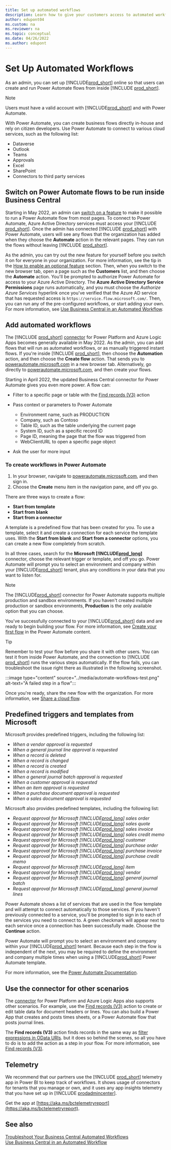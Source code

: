 ```yaml
---
title: Set up automated workflows
description: Learn how to give your customers access to automated workflows, so that they can run Power Automate flows from inside Business Central online.
author: edupont04
ms.custom: na
ms.reviewer: na
ms.topic: conceptual
ms.date: 04/26/2022
ms.author: edupont
---
```


# Set Up Automated Workflows

As an admin, you can set up [!INCLUDE[prod_short](../includes/prod_short.md)] online so that users can create and run Power Automate flows from inside [!INCLUDE [prod_short](../includes/prod_short.md)].  

> [!NOTE]  
> Users must have a valid account with [!INCLUDE[prod_short](../includes/prod_short.md)] and with Power Automate.  

With Power Automate, you can create business flows directly in-house and rely on citizen developers​. Use Power Automate to connect to various cloud services, such as the following list:​

- Dataverse  
- Outlook  
- Teams  
- Approvals  
- Excel  
- SharePoint  
- Connectors to third party services  

## Switch on Power Automate flows to be run inside Business Central

Starting in May 2022, an admin can [switch on a feature](../administration/feature-management.md) to make it possible to run a Power Automate flow from most pages. To connect to Power Automate, Azure Active Directory services must access your [!INCLUDE [prod_short](../includes/prod_short.md)]. Once the admin has connected [!INCLUDE [prod_short](../includes/prod_short.md)] with Power Automate, users will see any flows that the organization has added when they choose the **Automate** action in the relevant pages. They can run the flows without leaving [!INCLUDE [prod_short](../includes/prod_short.md)].  

As the admin, you can try out the new feature for yourself before you switch it on for everyone in your organization. For more information, see the tip in the [How to enable an optional feature](../administration/feature-management.md#how-to-enable-an-optional-feature) section. Then, when you switch to the new browser tab, open a page such as the **Customers** list, and then choose the **Automate** action. You'll be prompted to authorize Power Automate for access to your Azure Active Directory. The **Azure Active Directory Service Permissions** page runs automatically, and you must choose the *Authorize Azure Services* hyperlink once you've verified that the Azure AD service that has requested access is `https://service.flow.microsoft.com/`. Then, you can run any of the pre-configured workflows, or start adding your own. For more information, see [Use Business Central in an Automated Workflow](/dynamics365/business-central/across-how-use-financials-data-source-flow).<!--check for renamed article-->  

## Add automated workflows

The [!INCLUDE [prod_short](../includes/prod_short.md)] [connector](/connectors/dynamicssmbsaas/) for Power Platform and Azure Logic Apps becomes generally available in May 2022. As the admin, you can add flows that will run as automated workflows, or as manually triggered instant flows. If you're inside [!INCLUDE [prod_short](../includes/prod_short.md)], then choose the **Automation** action, and then choose the **Create flow** action. That sends you to [powerautomate.microsoft.com](https://powerautomate.microsoft.com) in a new browser tab. Alternatively, go directly to [powerautomate.microsoft.com](https://powerautomate.microsoft.com), and then create your flows.  

Starting in April 2022, the updated Business Central connector for Power Automate​ gives you even more power. A flow can:

- Filter to a specific page or table with the [Find records (V3)](/connectors/dynamicssmbsaas/#find-records-(v3)) action  ​
- Pass context or parameters to Power Automate​  

  - Environment name, such as PRODUCTION​  
  - Company, such as Contoso​  
  - Table ID, such as the table underlying the current page​  
  - System ID, such as a specific record ID​  
  - Page ID, meaning the page that the flow was triggered from  
  - WebClientURL to open a specific page object
- Ask the user for more input  

### To create workflows in Power Automate

1. In your browser, navigate to [powerautomate.microsoft.com](https://powerautomate.microsoft.com), and then sign in.
2. Choose the **Create** menu item in the navigation pane, and off you go.

There are three ways to create a flow:

- **Start from template**  
- **Start from blank**  
- **Start from a connector**  

A template is a predefined flow that has been created for you. To use a template, select it and create a connection for each service the template uses. With the **Start from blank** and **Start from a connector** options, you can create a new flow completely from scratch.  

In all three cases, search for the **Microsoft [!INCLUDE[prod_long](../includes/prod_long.md)]** connector, choose the relevant trigger or template, and off you go. Power Automate will prompt you to select an environment and company within your [!INCLUDE[prod_short](../includes/prod_short.md)] tenant, plus any conditions in your data that you want to listen for.

> [!NOTE]
> The [!INCLUDE[prod_short](../includes/prod_short.md)] connector for Power Automate supports multiple production and sandbox environments. If you haven't created multiple production or sandbox environments, **Production** is the only available option that you can choose.  

You've successfully connected to your [!INCLUDE[prod_short](../includes/prod_short.md)] data and are ready to begin building your flow. For more information, see [Create your first flow](/power-automate/getting-started) in the Power Automate content.  

> [!TIP]
> Remember to test your flow before you share it with other users. You can test it from inside Power Automate, and the connection to [!INCLUDE [prod_short](../includes/prod_short.md)] runs the various steps automatically. If the flow fails, you can troubleshoot the issue right there as illustrated in the following screenshot.

:::image type="content" source="../media/automate-workflows-test.png" alt-text="A failed step in a flow":::

Once you're ready, share the new flow with the organization. For more information, see [Share a cloud flow](/power-automate/create-team-flows).  

## Predefined triggers and templates from Microsoft

Microsoft provides predefined triggers, including the following list:  

- *When a vendor approval is requested*  
- *When a general journal line approval is requested*  
- *When a record is deleted*
- *When a record is changed*
- *When a record is created*
- *When a record is modified*
- *When a general journal batch approval is requested*  
- *When a customer approval is requested*
- *When an item approval is requested*
- *When a purchase document approval is requested*
- *When a sales document approval is requested*

Microsoft also provides predefined templates, including the following list:

- *Request approval for Microsoft [!INCLUDE[prod_long](../includes/prod_long.md)] sales order*
- *Request approval for Microsoft [!INCLUDE[prod_long](../includes/prod_long.md)] sales quote*
- *Request approval for Microsoft [!INCLUDE[prod_long](../includes/prod_long.md)] sales invoice*
- *Request approval for Microsoft [!INCLUDE[prod_long](../includes/prod_long.md)] sales credit memo*
- *Request approval for Microsoft [!INCLUDE[prod_long](../includes/prod_long.md)] customer*
- *Request approval for Microsoft [!INCLUDE[prod_long](../includes/prod_long.md)] purchase order*
- *Request approval for Microsoft [!INCLUDE[prod_long](../includes/prod_long.md)] purchase invoice*
- *Request approval for Microsoft [!INCLUDE[prod_long](../includes/prod_long.md)] purchase credit memo*  
- *Request approval for Microsoft [!INCLUDE[prod_long](../includes/prod_long.md)] item*
- *Request approval for Microsoft [!INCLUDE[prod_long](../includes/prod_long.md)] vendor*
- *Request approval for Microsoft [!INCLUDE[prod_long](../includes/prod_long.md)] general journal batch*  
- *Request approval for Microsoft [!INCLUDE[prod_long](../includes/prod_long.md)] general journal lines*

Power Automate shows a list of services that are used in the flow template and will attempt to connect automatically to those services. If you haven't previously connected to a service, you'll be prompted to sign in to each of the services you need to connect to. A green checkmark will appear next to each service once a connection has been successfully made. Choose the **Continue** action.

Power Automate will prompt you to select an environment and company within your [!INCLUDE[prod_short](../includes/prod_short.md)] tenant. Because each step in the flow is independent of the next, you may be required to define the environment and company multiple times when using a [!INCLUDE[prod_short](../includes/prod_short.md)] Power Automate template.

For more information, see the [Power Automate Documentation](/power-automate/getting-started).

## Use the connector for other scenarios

The [connector](/connectors/dynamicssmbsaas/) for Power Platform and Azure Logic Apps also supports other scenarios. For example, use the [Find records (V3)](/connectors/dynamicssmbsaas/#find-records-(v3)) action to create or edit table data for document headers or lines. You can also build a Power App that creates and posts times sheets, or a Power Automate flow that posts journal lines.  

The **Find records (V3)** action finds records in the same way as [filter expressions in OData URIs](../webservices/use-filter-expressions-in-odata-uris.md). but it does so behind the scenes, so all you have to do is to add the action as a step in your flow. For more information, see [Find records (V3)](/connectors/dynamicssmbsaas/#find-records-(v3)).  

## Telemetry

We recommend that our partners use the [!INCLUDE [prod_short](../includes/prod_short.md)] telemetry app in Power BI to keep track of workflows. It shows usage of connectors for tenants that you manage or own,​ and it uses any app insights​ telemetry that​ you have set up in [!INCLUDE [prodadmincenter](../developer/includes/prodadmincenter.md)].  

Get the app at [https://aka.ms/bctelemetryreport](https://aka.ms/bctelemetryreport).  

## See also

[Troubleshoot Your Business Central Automated Workflows](/dynamics365/business-central/across-flow-troubleshoot)  
[Use Business Central in an Automated Workflow](/dynamics365/business-central/across-how-use-financials-data-source-flow)<!--keep an eye out for redirects-->  
